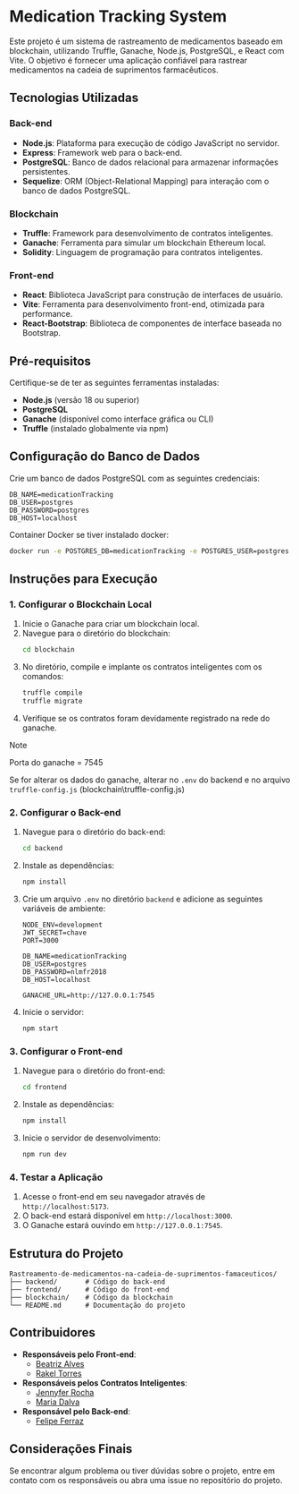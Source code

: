 # Medication Tracking System

Este projeto é um sistema de rastreamento de medicamentos baseado em blockchain, utilizando Truffle, Ganache, Node.js, PostgreSQL, e React com Vite. O objetivo é fornecer uma aplicação confiável para rastrear medicamentos na cadeia de suprimentos farmacêuticos.

## Tecnologias Utilizadas

### Back-end
- **Node.js**: Plataforma para execução de código JavaScript no servidor.
- **Express**: Framework web para o back-end.
- **PostgreSQL**: Banco de dados relacional para armazenar informações persistentes.
- **Sequelize**: ORM (Object-Relational Mapping) para interação com o banco de dados PostgreSQL.

### Blockchain
- **Truffle**: Framework para desenvolvimento de contratos inteligentes.
- **Ganache**: Ferramenta para simular um blockchain Ethereum local.
- **Solidity**: Linguagem de programação para contratos inteligentes.

### Front-end
- **React**: Biblioteca JavaScript para construção de interfaces de usuário.
- **Vite**: Ferramenta para desenvolvimento front-end, otimizada para performance.
- **React-Bootstrap**: Biblioteca de componentes de interface baseada no Bootstrap.

## Pré-requisitos

Certifique-se de ter as seguintes ferramentas instaladas:
- **Node.js** (versão 18 ou superior)
- **PostgreSQL**
- **Ganache** (disponível como interface gráfica ou CLI)
- **Truffle** (instalado globalmente via npm)

## Configuração do Banco de Dados

Crie um banco de dados PostgreSQL com as seguintes credenciais:
```
DB_NAME=medicationTracking
DB_USER=postgres
DB_PASSWORD=postgres
DB_HOST=localhost
```
Container Docker se tiver instalado docker:
```bash
docker run -e POSTGRES_DB=medicationTracking -e POSTGRES_USER=postgres -e POSTGRES_PASSWORD=postgres -p 5432:5432 -d postgres
```

## Instruções para Execução

### 1. Configurar o Blockchain Local

1. Inicie o Ganache para criar um blockchain local.
2. Navegue para o diretório do blockchain:
   ```bash
   cd blockchain
   ```
3. No diretório, compile e implante os contratos inteligentes com os comandos:
   ```bash
   truffle compile
   truffle migrate
   ```
4. Verifique se os contratos foram devidamente registrado na rede do ganache.

> [!NOTE]
> Porta do ganache = 7545
> 
> Se for alterar os dados do ganache, alterar no `.env` do backend e no arquivo `truffle-config.js` (blockchain\truffle-config.js)

### 2. Configurar o Back-end

1. Navegue para o diretório do back-end:
   ```bash
   cd backend
   ```
2. Instale as dependências:
   ```bash
   npm install
   ```
3. Crie um arquivo `.env` no diretório `backend` e adicione as seguintes variáveis de ambiente:
   ```env
   NODE_ENV=development
   JWT_SECRET=chave
   PORT=3000
   
   DB_NAME=medicationTracking
   DB_USER=postgres
   DB_PASSWORD=nlmfr2018
   DB_HOST=localhost
   
   GANACHE_URL=http://127.0.0.1:7545
   ```
4. Inicie o servidor:
   ```bash
   npm start
   ```

### 3. Configurar o Front-end

1. Navegue para o diretório do front-end:
   ```bash
   cd frontend
   ```
2. Instale as dependências:
   ```bash
   npm install
   ```
3. Inicie o servidor de desenvolvimento:
   ```bash
   npm run dev
   ```

### 4. Testar a Aplicação

1. Acesse o front-end em seu navegador através de `http://localhost:5173`.
2. O back-end estará disponível em `http://localhost:3000`.
3. O Ganache estará ouvindo em `http://127.0.0.1:7545`.

## Estrutura do Projeto

```
Rastreamento-de-medicamentos-na-cadeia-de-suprimentos-famaceuticos/
├── backend/       # Código do back-end
├── frontend/      # Código do front-end
├── blockchain/    # Código da blockchain
└── README.md      # Documentação do projeto
```

## Contribuidores

- **Responsáveis pelo Front-end**:
  - [Beatriz Alves](https://github.com/Bealvs)
  - [Rakel Torres](https://github.com/rakeltorres)
- **Responsáveis pelos Contratos Inteligentes**:
  - [Jennyfer Rocha](https://github.com/jennyferrocha)
  - [Maria Dalva](https://github.com/Mariadalva25)
- **Responsável pelo Back-end**:
  - [Felipe Ferraz](https://github.com/FelipeFerraz4)

## Considerações Finais

Se encontrar algum problema ou tiver dúvidas sobre o projeto, entre em contato com os responsáveis ou abra uma issue no repositório do projeto.
